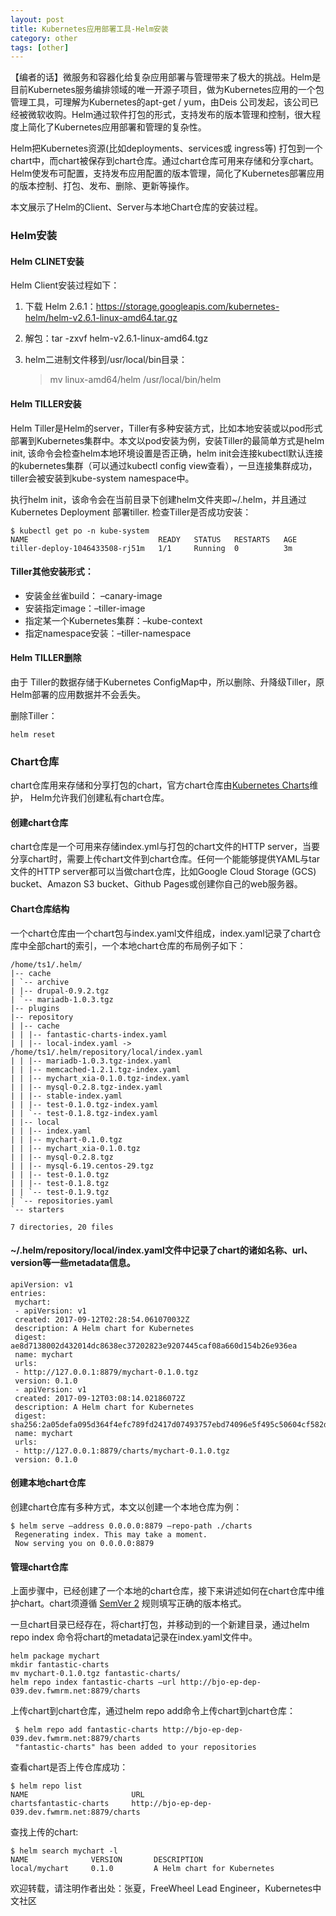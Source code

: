 ```yaml
---
layout: post
title: Kubernetes应用部署工具-Helm安装
category: other
tags: [other]
---
```


【编者的话】微服务和容器化给复杂应用部署与管理带来了极大的挑战。Helm是目前Kubernetes服务编排领域的唯一开源子项目，做为Kubernetes应用的一个包管理工具，可理解为Kubernetes的apt-get / yum，由Deis 公司发起，该公司已经被微软收购。Helm通过软件打包的形式，支持发布的版本管理和控制，很大程度上简化了Kubernetes应用部署和管理的复杂性。

Helm把Kubernetes资源(比如deployments、services或 ingress等) 打包到一个chart中，而chart被保存到chart仓库。通过chart仓库可用来存储和分享chart。Helm使发布可配置，支持发布应用配置的版本管理，简化了Kubernetes部署应用的版本控制、打包、发布、删除、更新等操作。

本文展示了Helm的Client、Server与本地Chart仓库的安装过程。


### Helm安装

#### Helm CLINET安装

Helm Client安装过程如下：

1.  下载 Helm 2.6.1：https://storage.googleapis.com/kubernetes-helm/helm-v2.6.1-linux-amd64.tar.gz
2.  解包：tar -zxvf helm-v2.6.1-linux-amd64.tgz
3.  helm二进制文件移到/usr/local/bin目录：

    > mv linux-amd64/helm /usr/local/bin/helm

#### Helm TILLER安装

Helm Tiller是Helm的server，Tiller有多种安装方式，比如本地安装或以pod形式部署到Kubernetes集群中。本文以pod安装为例，安装Tiller的最简单方式是helm init, 该命令会检查helm本地环境设置是否正确，helm init会连接kubectl默认连接的kubernetes集群（可以通过kubectl config view查看），一旦连接集群成功，tiller会被安装到kube-system namespace中。

执行helm init，该命令会在当前目录下创建helm文件夹即<span id="crayon-59b73d2d0fd9b037491958" class="crayon-syntax crayon-syntax-inline crayon-theme-classic crayon-theme-classic-inline crayon-font-monaco"><span class="crayon-pre crayon-code"><span class="crayon-o">~</span><span class="crayon-o">/</span><span class="crayon-sy">.</span><span class="crayon-v">helm，并且通过</span></span></span>Kubernetes <span id="crayon-59b73d2d0fd9c948840126" class="crayon-syntax crayon-syntax-inline crayon-theme-classic crayon-theme-classic-inline crayon-font-monaco"><span class="crayon-pre crayon-code"><span class="crayon-v">Deployment</span></span></span> 部署<span id="crayon-59b73d2d0fd9e885496563" class="crayon-syntax crayon-syntax-inline crayon-theme-classic crayon-theme-classic-inline crayon-font-monaco"><span class="crayon-pre crayon-code"><span class="crayon-v">tiller</span></span></span>. 检查Tiller是否成功安装：

```
$ kubectl get po -n kube-system
NAME                             READY   STATUS   RESTARTS   AGE
tiller-deploy-1046433508-rj51m   1/1     Running  0          3m
```

#### Tiller其他安装形式：

*   安装金丝雀build： –canary-image
*   安装指定image：–tiller-image
*   指定某一个Kubernetes集群：–kube-context
*   指定namespace安装：–tiller-namespace

#### Helm TILLER删除

由于 Tiller的数据存储于Kubernetes ConfigMap中，所以删除、升降级Tiller，原Helm部署的应用数据并不会丢失。

删除Tiller：

```
helm reset
```

### Chart仓库

chart仓库用来存储和分享打包的chart，官方chart仓库由[Kubernetes Charts](https://github.com/kubernetes/charts)维护， Helm允许我们创建私有chart仓库。

#### 创建chart仓库

chart仓库是一个可用来存储index.yml与打包的chart文件的HTTP server，当要分享chart时，需要上传chart文件到chart仓库。任何一个能能够提供YAML与tar文件的HTTP server都可以当做chart仓库，比如Google Cloud Storage (GCS) bucket、Amazon S3 bucket、Github Pages或创建你自己的web服务器。

#### Chart仓库结构

一个chart仓库由一个chart包与index.yaml文件组成，index.yaml记录了chart仓库中全部chart的索引，一个本地chart仓库的布局例子如下：

```
/home/ts1/.helm/
|-- cache
| `-- archive
| |-- drupal-0.9.2.tgz
| `-- mariadb-1.0.3.tgz
|-- plugins
|-- repository
| |-- cache
| | |-- fantastic-charts-index.yaml
| | |-- local-index.yaml -> /home/ts1/.helm/repository/local/index.yaml
| | |-- mariadb-1.0.3.tgz-index.yaml
| | |-- memcached-1.2.1.tgz-index.yaml
| | |-- mychart_xia-0.1.0.tgz-index.yaml
| | |-- mysql-0.2.8.tgz-index.yaml
| | |-- stable-index.yaml
| | |-- test-0.1.0.tgz-index.yaml
| | `-- test-0.1.8.tgz-index.yaml
| |-- local
| | |-- index.yaml
| | |-- mychart-0.1.0.tgz
| | |-- mychart_xia-0.1.0.tgz
| | |-- mysql-0.2.8.tgz
| | |-- mysql-6.19.centos-29.tgz
| | |-- test-0.1.0.tgz
| | |-- test-0.1.8.tgz
| | `-- test-0.1.9.tgz
| `-- repositories.yaml
`-- starters

7 directories, 20 files
```

#### ~/.helm/repository/local/index.yaml文件中记录了chart的诸如名称、url、version等一些metadata信息。

```
apiVersion: v1
entries:
 mychart:
 - apiVersion: v1
 created: 2017-09-12T02:28:54.061070032Z
 description: A Helm chart for Kubernetes
 digest: ae8d7138002d432014dc8638ec37202823e9207445caf08a660d154b26e936ea
 name: mychart
 urls:
 - http://127.0.0.1:8879/mychart-0.1.0.tgz
 version: 0.1.0
 - apiVersion: v1
 created: 2017-09-12T03:08:14.02186072Z
 description: A Helm chart for Kubernetes
 digest: sha256:2a05defa095d364f4efc789fd2417d07493757ebd74096e5f495c50604cf582d
 name: mychart
 urls:
 - http://127.0.0.1:8879/charts/mychart-0.1.0.tgz
 version: 0.1.0
```

#### 创建本地chart仓库

创建chart仓库有多种方式，本文以创建一个本地仓库为例：

```
$ helm serve –address 0.0.0.0:8879 –repo-path ./charts
 Regenerating index. This may take a moment.
 Now serving you on 0.0.0.0:8879
```

#### 管理chart仓库

上面步骤中，已经创建了一个本地的chart仓库，接下来讲述如何在chart仓库中维护chart。chart须遵循 [SemVer 2](https://semver.org/) 规则填写正确的版本格式。

一旦chart目录已经存在，将chart打包，并移动到的一个新建目录，通过<span class="pl-s1">helm repo index 命令将chart的metadata记录在</span>index.yaml文件中。

```
helm package mychart
mkdir fantastic-charts
mv mychart-0.1.0.tgz fantastic-charts/
helm repo index fantastic-charts –url http://bjo-ep-dep-039.dev.fwmrm.net:8879/charts
```

上传chart到chart仓库，通过helm repo add命令上传chart到chart仓库：

```
 $ helm repo add fantastic-charts http://bjo-ep-dep-039.dev.fwmrm.net:8879/charts
 "fantastic-charts" has been added to your repositories
```

查看chart是否上传仓库成功：

```
$ helm repo list
NAME                       URL
chartsfantastic-charts     http://bjo-ep-dep-039.dev.fwmrm.net:8879/charts
```

查找上传的chart:

```
$ helm search mychart -l
NAME              VERSION       DESCRIPTION
local/mychart     0.1.0         A Helm chart for Kubernetes
```

欢迎转载，请注明作者出处：张夏，FreeWheel Lead Engineer，Kubernetes中文社区
